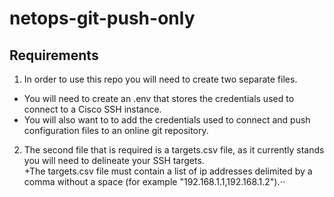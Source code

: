 # netops-git-push-only

## Requirements
1. In order to use this repo you will need to create two separate files.
+   You will need to create an .env that stores the credentials used to connect to a Cisco SSH instance.  
+   You will also want to to add the credentials used to connect and push configuration files to an online git repository.  
2. The second file that is required is a targets.csv file, as it currently stands you will need to delineate your SSH targets.  
   +The targets.csv file must contain a list of ip addresses delimited by a comma without a space (for example "192.168.1.1,192.168.1.2").⋅⋅
